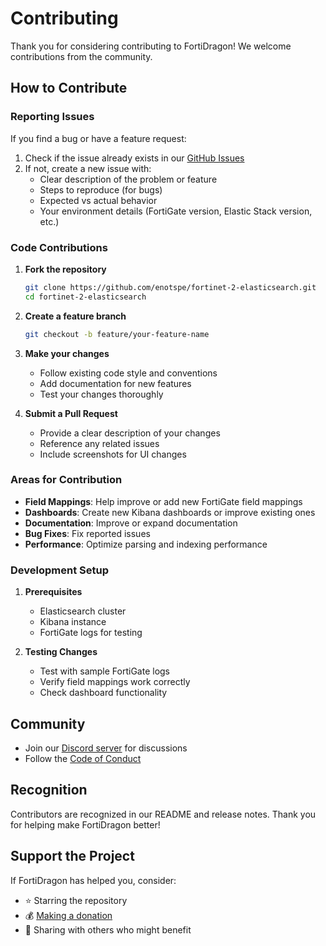 # Contributing

Thank you for considering contributing to FortiDragon! We welcome contributions from the community.

## How to Contribute

### Reporting Issues

If you find a bug or have a feature request:

1. Check if the issue already exists in our [GitHub Issues](https://github.com/enotspe/fortinet-2-elasticsearch/issues)
2. If not, create a new issue with:
   - Clear description of the problem or feature
   - Steps to reproduce (for bugs)
   - Expected vs actual behavior
   - Your environment details (FortiGate version, Elastic Stack version, etc.)

### Code Contributions

1. **Fork the repository**
   ```bash
   git clone https://github.com/enotspe/fortinet-2-elasticsearch.git
   cd fortinet-2-elasticsearch
   ```

2. **Create a feature branch**
   ```bash
   git checkout -b feature/your-feature-name
   ```

3. **Make your changes**
   - Follow existing code style and conventions
   - Add documentation for new features
   - Test your changes thoroughly

4. **Submit a Pull Request**
   - Provide a clear description of your changes
   - Reference any related issues
   - Include screenshots for UI changes

### Areas for Contribution

- **Field Mappings**: Help improve or add new FortiGate field mappings
- **Dashboards**: Create new Kibana dashboards or improve existing ones
- **Documentation**: Improve or expand documentation
- **Bug Fixes**: Fix reported issues
- **Performance**: Optimize parsing and indexing performance

### Development Setup

1. **Prerequisites**
   - Elasticsearch cluster
   - Kibana instance
   - FortiGate logs for testing

2. **Testing Changes**
   - Test with sample FortiGate logs
   - Verify field mappings work correctly
   - Check dashboard functionality

## Community

- Join our [Discord server](https://discord.gg/9qn4enV) for discussions
- Follow the [Code of Conduct](https://github.com/enotspe/fortinet-2-elasticsearch/blob/master/LICENSE)

## Recognition

Contributors are recognized in our README and release notes. Thank you for helping make FortiDragon better!

## Support the Project

If FortiDragon has helped you, consider:
- ⭐ Starring the repository
- 💰 [Making a donation](https://www.paypal.com/paypalme/fortidragon)
- 📢 Sharing with others who might benefit
